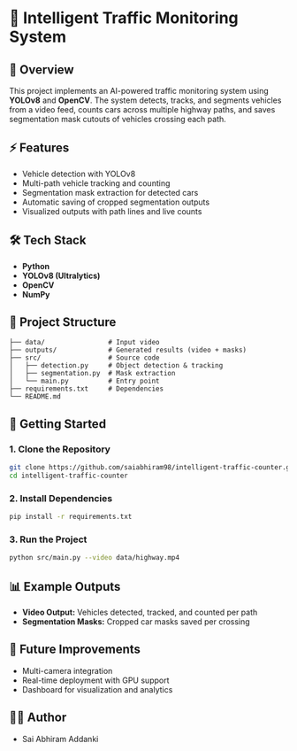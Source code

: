 # 🚗 Intelligent Traffic Monitoring System  

## 📌 Overview  
This project implements an AI-powered traffic monitoring system using **YOLOv8** and **OpenCV**. The system detects, tracks, and segments vehicles from a video feed, counts cars across multiple highway paths, and saves segmentation mask cutouts of vehicles crossing each path.  

## ⚡️ Features  
- Vehicle detection with YOLOv8  
- Multi-path vehicle tracking and counting  
- Segmentation mask extraction for detected cars  
- Automatic saving of cropped segmentation outputs  
- Visualized outputs with path lines and live counts  

## 🛠️ Tech Stack  
- **Python**  
- **YOLOv8 (Ultralytics)**  
- **OpenCV**  
- **NumPy**  

## 📂 Project Structure  
```
├── data/                # Input video
├── outputs/             # Generated results (video + masks)  
├── src/                 # Source code  
│   ├── detection.py     # Object detection & tracking  
│   ├── segmentation.py  # Mask extraction  
│   └── main.py          # Entry point
├── requirements.txt     # Dependencies   
└── README.md  
```

## 🚀 Getting Started  

### 1. Clone the Repository  
```bash
git clone https://github.com/saiabhiram98/intelligent-traffic-counter.git
cd intelligent-traffic-counter
```

### 2. Install Dependencies  
```bash
pip install -r requirements.txt
```

### 3. Run the Project  
```bash
python src/main.py --video data/highway.mp4
```

## 📊 Example Outputs  
- **Video Output:** Vehicles detected, tracked, and counted per path  
- **Segmentation Masks:** Cropped car masks saved per crossing  

## 🔮 Future Improvements  
- Multi-camera integration  
- Real-time deployment with GPU support  
- Dashboard for visualization and analytics  

## 👨‍💻 Author  
- Sai Abhiram Addanki  
